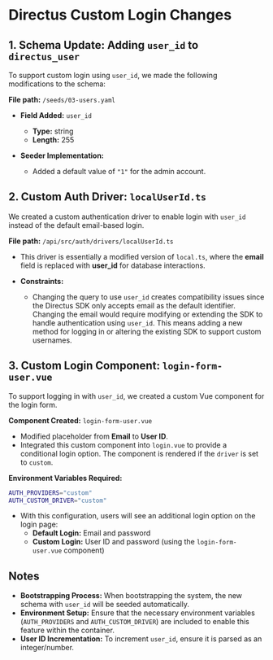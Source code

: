 # Directus Custom Login Changes

## 1. Schema Update: Adding `user_id` to `directus_user`

To support custom login using `user_id`, we made the following modifications to the schema:

**File path:** `/seeds/03-users.yaml`

- **Field Added:** `user_id`
  - **Type:** string
  - **Length:** 255

- **Seeder Implementation:**
  - Added a default value of `"1"` for the admin account.

## 2. Custom Auth Driver: `localUserId.ts`

We created a custom authentication driver to enable login with `user_id` instead of the default email-based login.

**File path:** `/api/src/auth/drivers/localUserId.ts`

- This driver is essentially a modified version of `local.ts`, where the **email** field is replaced with **user_id** for database interactions.

- **Constraints:**
  - Changing the query to use `user_id` creates compatibility issues since the Directus SDK only accepts email as the default identifier. Changing the email would require modifying or extending the SDK to handle authentication using `user_id`. This means adding a new method for logging in or altering the existing SDK to support custom usernames.

## 3. Custom Login Component: `login-form-user.vue`

To support logging in with `user_id`, we created a custom Vue component for the login form.

**Component Created:** `login-form-user.vue`

- Modified placeholder from **Email** to **User ID**.
- Integrated this custom component into `login.vue` to provide a conditional login option. The component is rendered if the `driver` is set to `custom`.

**Environment Variables Required:**

```bash
AUTH_PROVIDERS="custom"
AUTH_CUSTOM_DRIVER="custom"
```

- With this configuration, users will see an additional login option on the login page:
  - **Default Login:** Email and password
  - **Custom Login:** User ID and password (using the `login-form-user.vue` component)

## Notes

- **Bootstrapping Process:** When bootstrapping the system, the new schema with `user_id` will be seeded automatically.
- **Environment Setup:** Ensure that the necessary environment variables (`AUTH_PROVIDERS` and `AUTH_CUSTOM_DRIVER`) are included to enable this feature within the container.
- **User ID Incrementation:** To increment `user_id`, ensure it is parsed as an integer/number.
